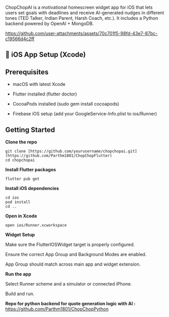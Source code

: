 ChopChopAI is a motivational homescreen widget app for iOS that lets users set goals with deadlines and receive AI-generated nudges in different tones (TED Talker, Indian Parent, Harsh Coach, etc.). It includes a Python backend powered by OpenAI + MongoDB.


https://github.com/user-attachments/assets/70c701f5-98fd-43e7-87bc-c19566d4c2ff


## 📱 **iOS App Setup (Xcode)**

## Prerequisites

- macOS with latest Xcode

- Flutter installed (flutter doctor)

- CocoaPods installed (sudo gem install cocoapods)

- Firebase iOS setup (add your GoogleService-Info.plist to ios/Runner)

## Getting Started

**Clone the repo**

```
git clone [https://github.com/yourusername/chopchopai.git](https://github.com/Parthm1801/ChopChopFlutter)
cd chopchopai
```

**Install Flutter packages**

```
flutter pub get
```

**Install iOS dependencies**

```
cd ios
pod install
cd ..
```

**Open in Xcode**

```
open ios/Runner.xcworkspace
```

**Widget Setup**

Make sure the FlutterIOSWidget target is properly configured.

Ensure the correct App Group and Background Modes are enabled.

App Group should match across main app and widget extension.

**Run the app**

Select Runner scheme and a simulator or connected iPhone.

Build and run.


**Repo for python backend for quote generation logic with AI :** https://github.com/Parthm1801/ChopChopPython 

